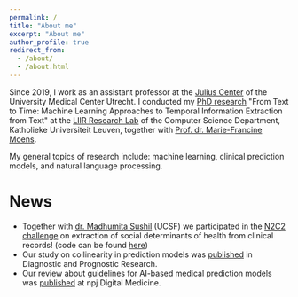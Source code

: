 ```yaml
---
permalink: /
title: "About me"
excerpt: "About me"
author_profile: true
redirect_from: 
  - /about/
  - /about.html
---
```



Since 2019, I work as an assistant professor at the [Julius Center](https://juliuscentrum.umcutrecht.nl/en) of the University Medical Center Utrecht. I conducted my [PhD research](https://limo.libis.be/primo-explore/fulldisplay?docid=LIRIAS2837094&context=L&vid=Lirias&search_scope=Lirias&tab=default_tab&fromSitemap=1) "From Text to Time: Machine Learning Approaches to Temporal Information Extraction from Text" at the [LIIR Research Lab](https://liir.cs.kuleuven.be/) of the Computer Science Department, Katholieke Universiteit Leuven, together with [Prof. dr. Marie-Francine Moens](https://people.cs.kuleuven.be/~sien.moens/). 

My general topics of research include: machine learning, clinical prediction models, and natural language processing.

News
======
- Together with [dr. Madhumita Sushil](https://madhumitasushil.github.io/) (UCSF) we participated in the [N2C2 challenge](https://n2c2.dbmi.hms.harvard.edu/2022-track-2) on extraction of social determinants of health from clinical records! (code can be found [here](https://github.com/tuur/sdoh_n2c2track2_ucsf_umcu))
- Our study on collinearity in prediction models was [published](https://doi.org/10.1186/s41512-021-00115-5) in Diagnostic and Prognostic Research.
- Our review about guidelines for AI-based medical prediction models was [published](https://www.nature.com/articles/s41746-021-00549-7) at npj Digital Medicine.

